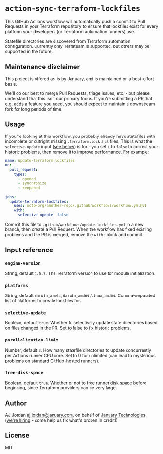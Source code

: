 # `action-sync-terraform-lockfiles`

This GitHub Actions workflow will automatically push a commit to Pull Requests in your Terraform repository to ensure that lockfiles exist for every platform your developers (or Terraform automation runners) use.

Statefile directories are discovered from Terraform automation configuration. Currently only Terrateam is supported, but others may be supported in the future.

## Maintenance disclaimer

This project is offered as-is by January, and is maintained on a best-effort basis.

We'll do our best to merge Pull Requests, triage issues, etc. - but please understand that this isn't our primary focus. If you're submitting a PR that e.g. adds a feature you need, you should expect to maintain a downstream fork for long periods of time.

## Usage

If you're looking at this workflow, you probably already have statefiles with incomplete or outright missing `.terraform.lock.hcl` files. This is what the `selective-update` input ([see below](#selective-input)) is for - you set it to `false` to correct your historic problems, then remove it to improve performance. For example:

```yaml
name: update-terraform-lockfiles
on:
  pull_request:
    types:
      - opened
      - synchronize
      - reopened

jobs:
  update-terraform-lockfiles:
    uses: octo-org/another-repo/.github/workflows/workflow.yml@v1
    with:
      selective-update: false
```

Commit this file to `.github/workflows/update-lockfiles.yml` in a new branch, then create a Pull Request. When the workflow has fixed existing problems and the PR is merged, remove the `with:` block and commit.

## Input reference

<!--
grep -v '#' .github/workflows/update-lockfiles.yml | yq '.on.workflow_call.inputs | to_entries[] | "### `" + .key + "`\n\n" + .value.type + ", default `" + .value.default + "`. " + .value.description + "\n"' | sed -e 's/^bool/Bool/' -e 's/^str/Str/' -e 's/^num/Num/'
-->

### `engine-version`

String, default `1.5.7`. The Terraform version to use for module initialization.

### `platforms`

String, default `darwin_arm64,darwin_amd64,linux_amd64`. Comma-separated list of platforms to create lockfiles for.

### `selective-update`

Boolean, default `true`. Whether to selectively update state directories based on files changed in the PR. Set to false to fix historic problems.

### `parallelization-limit`

Number, default `3`. How many statefile directories to update concurrently per Actions runner CPU core. Set to 0 for unlimited (can lead to mysterious problems on standard GitHub-hosted runners).

### `free-disk-space`

Boolean, default `true`. Whether or not to free runner disk space before beginning, since Terraform providers can be very large.

## Author

AJ Jordan <aj.jordan@january.com>, on behalf of [January Technologies](https://www.january.com/) ([we're hiring](https://www.january.com/careers) - come help us fix what's broken in credit!)

## License

MIT
